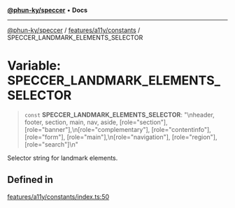 [**@phun-ky/speccer**](../../../../README.md) • **Docs**

***

[@phun-ky/speccer](../../../../README.md) / [features/a11y/constants](../README.md) / SPECCER\_LANDMARK\_ELEMENTS\_SELECTOR

# Variable: SPECCER\_LANDMARK\_ELEMENTS\_SELECTOR

> `const` **SPECCER\_LANDMARK\_ELEMENTS\_SELECTOR**: "\nheader, footer, section, main, nav, aside, \[role=\"section\"\], \[role=\"banner\"\],\n\[role=\"complementary\"\], \[role=\"contentinfo\"\], \[role=\"form\"\], \[role=\"main\"\],\n\[role=\"navigation\"\], \[role=\"region\"\], \[role=\"search\"\]\n"

Selector string for landmark elements.

## Defined in

[features/a11y/constants/index.ts:50](https://github.com/phun-ky/speccer/blob/main/src/features/a11y/constants/index.ts#L50)
